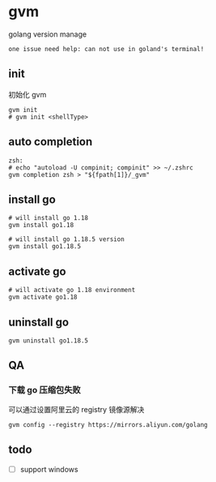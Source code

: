 # gvm

golang version manage

`one issue need help: can not use in goland's terminal!`

## init

初始化 gvm
```shell
gvm init
# gvm init <shellType>
```

## auto completion

```shell
zsh:
# echo "autoload -U compinit; compinit" >> ~/.zshrc
gvm completion zsh > "${fpath[1]}/_gvm"
```

## install go

```shell
# will install go 1.18
gvm install go1.18

# will install go 1.18.5 version
gvm install go1.18.5
```

## activate go

```shell
# will activate go 1.18 environment
gvm activate go1.18
```

## uninstall go

```shell
gvm uninstall go1.18.5
```

## QA

### 下载 go 压缩包失败

可以通过设置阿里云的 registry 镜像源解决
```shell
gvm config --registry https://mirrors.aliyun.com/golang
```

## todo

- [ ] support windows
